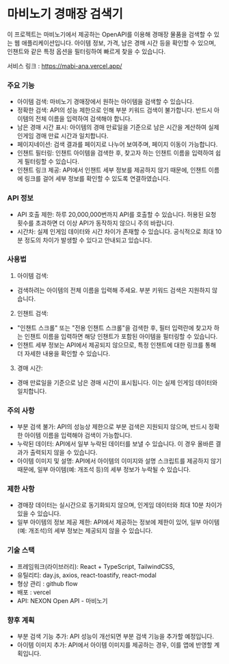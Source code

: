 # 마비노기 경매장 검색기 

이 프로젝트는 마비노기에서 제공하는 OpenAPI를 이용해 경매장 물품을 검색할 수 있는 웹 애플리케이션입니다. 아이템 정보, 가격, 남은 경매 시간 등을 확인할 수 있으며, 인챈트와 같은 특정 옵션을 필터링하여 빠르게 찾을 수 있습니다.

서비스 링크 : https://mabi-ana.vercel.app/

### 주요 기능

- 아이템 검색: 마비노기 경매장에서 원하는 아이템을 검색할 수 있습니다.
- 정확한 검색: API의 성능 제한으로 인해 부분 키워드 검색이 불가합니다. 반드시 아이템의 전체 이름을 입력하여 검색해야 합니다.
- 남은 경매 시간 표시: 아이템의 경매 만료일을 기준으로 남은 시간을 계산하여 실제 인게임 경매 만료 시간과 일치합니다.
- 페이지네이션: 검색 결과를 페이지로 나누어 보여주며, 페이지 이동이 가능합니다.
- 인챈트 필터링: 인챈트 아이템을 검색한 후, 찾고자 하는 인챈트 이름을 입력하여 쉽게 필터링할 수 있습니다.
- 인챈트 링크 제공: API에서 인챈트 세부 정보를 제공하지 않기 때문에, 인챈트 이름에 링크를 걸어 세부 정보를 확인할 수 있도록 연결하였습니다.

### API 정보

- API 호출 제한: 하루 20,000,000번까지 API를 호출할 수 있습니다. 허용된 요청 횟수를 초과하면 더 이상 API가 동작하지 않으니 주의 바랍니다.
- 시간차: 실제 인게임 데이터와 시간 차이가 존재할 수 있습니다. 공식적으로 최대 10분 정도의 차이가 발생할 수 있다고 안내되고 있습니다.


### 사용법

1. 아이템 검색: 
  - 검색하려는 아이템의 전체 이름을 입력해 주세요. 부분 키워드 검색은 지원하지 않습니다.
2. 인챈트 검색: 
  - "인챈트 스크롤" 또는 "전용 인챈트 스크롤"을 검색한 후, 필터 입력란에 찾고자 하는 인챈트 이름을 입력하면 해당 인챈트가 포함된 아이템을 필터링할 수 있습니다.
  - 인챈트 세부 정보는 API에서 제공되지 않으므로, 특정 인챈트에 대한 링크를 통해 더 자세한 내용을 확인할 수 있습니다.
3. 경매 시간:
  - 경매 만료일을 기준으로 남은 경매 시간이 표시됩니다. 이는 실제 인게임 데이터와 일치합니다.

### 주의 사항

- 부분 검색 불가: API의 성능상 제한으로 부분 검색은 지원되지 않으며, 반드시 정확한 아이템 이름을 입력해야 검색이 가능합니다.
- 누락된 데이터: API에서 일부 누락된 데이터를 보낼 수 있습니다. 이 경우 올바른 결과가 출력되지 않을 수 있습니다.
- 아이템 이미지 및 설명: API에서 아이템의 이미지와 설명 스크립트를 제공하지 않기 때문에, 일부 아이템(예: 개조석 등)의 세부 정보가 누락될 수 있습니다.

### 제한 사항

- 경매장 데이터는 실시간으로 동기화되지 않으며, 인게임 데이터와 최대 10분 차이가 있을 수 있습니다.
- 일부 아이템의 정보 제공 제한: API에서 제공하는 정보에 제한이 있어, 일부 아이템(예: 개조석)의 세부 정보는 제공되지 않을 수 있습니다.

### 기술 스택

- 프레임워크(라이브러리): React + TypeScript, TailwindCSS, 
- 유틸리티: day.js, axios, react-toastify, react-modal
- 형상 관리 : github flow
- 배포 : vercel
- API: NEXON Open API - 마비노기

### 향후 계획

- 부분 검색 기능 추가: API 성능이 개선되면 부분 검색 기능을 추가할 예정입니다.
- 아이템 이미지 추가: API에서 아이템 이미지를 제공하는 경우, 이를 앱에 반영할 계획입니다.